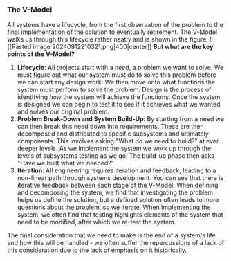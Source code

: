 ### The V-Model
All systems have a lifecycle, from the first observation of the problem to the final implementation of the solution to eventually retirement.
The V-Model walks us through this lifecycle rather neatly and is shown in the figure:
![[Pasted image 20240912210321.png|400|center]]
**But what are the key points of the V-Model?**
1) **Lifecycle**:
   All projects start with a *need*, a problem we want to solve. We must figure out what our system must do to solve this problem before we can start any design work.
   We then move onto what functions the system must perform to solve the problem.
   Design is the process of identifying *how* the system will achieve the functions.
   Once the system is designed we can begin to test it to see if it  achieves what we wanted and solves our original problem.
2) **Problem Break-Down and System Build-Up**:
   By starting from a need we can then break this need down into requirements.
   These are then decomposed and distributed to specific subsystems and ultimately components.
   This involves asking "What do we need to build?" at ever deeper levels.
   As we implement the system we work up through the levels of subsystems testing as we go.
   The build-up phase then asks "Have we built what we needed?"
3) **Iteration**:
   All engineering requires iteration and feedback, leading to a non-linear path through systems development.
   You can see that there is iterative feedback between each stage of the V-Model. When defining and decomposing the system, we find that investigating the problem helps us define the solution, but a defined solution often leads to more questions about the problem, so we iterate. When implementing the system, we often find that testing highlights elements of the system that need to be modified, after which we re-test the system.
   
The final consideration that we need to make is the end of a system's life and how this will be handled - we often suffer the repercussions of a lack of this consideration due to the lack of emphasis on it historically. 